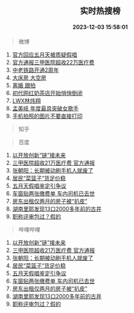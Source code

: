 <div align="center"><h2>实时热搜榜</h2><h4>2023-12-03 15:58:01</h4></div>

> 微博  

1. [官方回应五月天被质疑假唱](https://s.weibo.com/weibo?q=%23%E5%AE%98%E6%96%B9%E5%9B%9E%E5%BA%94%E4%BA%94%E6%9C%88%E5%A4%A9%E8%A2%AB%E8%B4%A8%E7%96%91%E5%81%87%E5%94%B1%23&t=31&band_rank=1&Refer=top)<br />
2. [官方通报三甲医院超收22万医疗费](https://s.weibo.com/weibo?q=%23%E5%AE%98%E6%96%B9%E9%80%9A%E6%8A%A5%E4%B8%89%E7%94%B2%E5%8C%BB%E9%99%A2%E8%B6%85%E6%94%B622%E4%B8%87%E5%8C%BB%E7%96%97%E8%B4%B9%23&t=31&band_rank=2&Refer=top)<br />
3. [中老铁路开通2周年](https://s.weibo.com/weibo?q=%23%E4%B8%AD%E8%80%81%E9%93%81%E8%B7%AF%E5%BC%80%E9%80%9A2%E5%91%A8%E5%B9%B4%23&t=31&band_rank=3&Refer=top)<br />
4. [大床房 大空房](https://s.weibo.com/weibo?q=%E5%A4%A7%E5%BA%8A%E6%88%BF%20%E5%A4%A7%E7%A9%BA%E6%88%BF&t=31&band_rank=4&Refer=top)<br />
5. [离婚 跟拍](https://s.weibo.com/weibo?q=%E7%A6%BB%E5%A9%9A%20%E8%B7%9F%E6%8B%8D&t=31&band_rank=5&Refer=top)<br />
6. [初代网红奶茶店开始悄悄倒闭](https://s.weibo.com/weibo?q=%23%E5%88%9D%E4%BB%A3%E7%BD%91%E7%BA%A2%E5%A5%B6%E8%8C%B6%E5%BA%97%E5%BC%80%E5%A7%8B%E6%82%84%E6%82%84%E5%80%92%E9%97%AD%23&t=31&band_rank=6&Refer=top)<br />
7. [LWX林炜翔](https://s.weibo.com/weibo?q=LWX%E6%9E%97%E7%82%9C%E7%BF%94&t=31&band_rank=7&Refer=top)<br />
8. [孟美岐 年度最具突破女歌手](https://s.weibo.com/weibo?q=%E5%AD%9F%E7%BE%8E%E5%B2%90%20%E5%B9%B4%E5%BA%A6%E6%9C%80%E5%85%B7%E7%AA%81%E7%A0%B4%E5%A5%B3%E6%AD%8C%E6%89%8B&t=31&band_rank=8&Refer=top)<br />
9. [手机拍照的图片不要直接打印](https://s.weibo.com/weibo?q=%E6%89%8B%E6%9C%BA%E6%8B%8D%E7%85%A7%E7%9A%84%E5%9B%BE%E7%89%87%E4%B8%8D%E8%A6%81%E7%9B%B4%E6%8E%A5%E6%89%93%E5%8D%B0&t=31&band_rank=9&Refer=top)<br />

> 知乎  


> 百度  

1. [以开放创新“链”接未来](https://www.baidu.com/s?wd=%E4%BB%A5%E5%BC%80%E6%94%BE%E5%88%9B%E6%96%B0%E2%80%9C%E9%93%BE%E2%80%9D%E6%8E%A5%E6%9C%AA%E6%9D%A5&sa=fyb_news&rsv_dl=fyb_news)<br />
2. [三甲医院超收21万医疗费 官方通报](https://www.baidu.com/s?wd=%E4%B8%89%E7%94%B2%E5%8C%BB%E9%99%A2%E8%B6%85%E6%94%B621%E4%B8%87%E5%8C%BB%E7%96%97%E8%B4%B9+%E5%AE%98%E6%96%B9%E9%80%9A%E6%8A%A5&sa=fyb_news&rsv_dl=fyb_news)<br />
3. [张朝阳：长期被动刷手机人就废了](https://www.baidu.com/s?wd=%E5%BC%A0%E6%9C%9D%E9%98%B3%EF%BC%9A%E9%95%BF%E6%9C%9F%E8%A2%AB%E5%8A%A8%E5%88%B7%E6%89%8B%E6%9C%BA%E4%BA%BA%E5%B0%B1%E5%BA%9F%E4%BA%86&sa=fyb_news&rsv_dl=fyb_news)<br />
4. [居民“菜篮子”货足价稳](https://www.baidu.com/s?wd=%E5%B1%85%E6%B0%91%E2%80%9C%E8%8F%9C%E7%AF%AE%E5%AD%90%E2%80%9D%E8%B4%A7%E8%B6%B3%E4%BB%B7%E7%A8%B3&sa=fyb_news&rsv_dl=fyb_news)<br />
5. [五月天假唱鉴定引争议](https://www.baidu.com/s?wd=%E4%BA%94%E6%9C%88%E5%A4%A9%E5%81%87%E5%94%B1%E9%89%B4%E5%AE%9A%E5%BC%95%E4%BA%89%E8%AE%AE&sa=fyb_news&rsv_dl=fyb_news)<br />
6. [车窗贴两张缴费单 车内司机已去世](https://www.baidu.com/s?wd=%E8%BD%A6%E7%AA%97%E8%B4%B4%E4%B8%A4%E5%BC%A0%E7%BC%B4%E8%B4%B9%E5%8D%95+%E8%BD%A6%E5%86%85%E5%8F%B8%E6%9C%BA%E5%B7%B2%E5%8E%BB%E4%B8%96&sa=fyb_news&rsv_dl=fyb_news)<br />
7. [房东出租仅两月的房子被“扒皮”](https://www.baidu.com/s?wd=%E6%88%BF%E4%B8%9C%E5%87%BA%E7%A7%9F%E4%BB%85%E4%B8%A4%E6%9C%88%E7%9A%84%E6%88%BF%E5%AD%90%E8%A2%AB%E2%80%9C%E6%89%92%E7%9A%AE%E2%80%9D&sa=fyb_news&rsv_dl=fyb_news)<br />
8. [湖南里耶发现13口2000多年前的古井](https://www.baidu.com/s?wd=%E6%B9%96%E5%8D%97%E9%87%8C%E8%80%B6%E5%8F%91%E7%8E%B013%E5%8F%A32000%E5%A4%9A%E5%B9%B4%E5%89%8D%E7%9A%84%E5%8F%A4%E4%BA%95&sa=fyb_news&rsv_dl=fyb_news)<br />
9. [职称评审包过？假的](https://www.baidu.com/s?wd=%E8%81%8C%E7%A7%B0%E8%AF%84%E5%AE%A1%E5%8C%85%E8%BF%87%EF%BC%9F%E5%81%87%E7%9A%84&sa=fyb_news&rsv_dl=fyb_news)<br />

> 哔哩哔哩  

1. [以开放创新“链”接未来](https://www.baidu.com/s?wd=%E4%BB%A5%E5%BC%80%E6%94%BE%E5%88%9B%E6%96%B0%E2%80%9C%E9%93%BE%E2%80%9D%E6%8E%A5%E6%9C%AA%E6%9D%A5&sa=fyb_news&rsv_dl=fyb_news)<br />
2. [三甲医院超收21万医疗费 官方通报](https://www.baidu.com/s?wd=%E4%B8%89%E7%94%B2%E5%8C%BB%E9%99%A2%E8%B6%85%E6%94%B621%E4%B8%87%E5%8C%BB%E7%96%97%E8%B4%B9+%E5%AE%98%E6%96%B9%E9%80%9A%E6%8A%A5&sa=fyb_news&rsv_dl=fyb_news)<br />
3. [张朝阳：长期被动刷手机人就废了](https://www.baidu.com/s?wd=%E5%BC%A0%E6%9C%9D%E9%98%B3%EF%BC%9A%E9%95%BF%E6%9C%9F%E8%A2%AB%E5%8A%A8%E5%88%B7%E6%89%8B%E6%9C%BA%E4%BA%BA%E5%B0%B1%E5%BA%9F%E4%BA%86&sa=fyb_news&rsv_dl=fyb_news)<br />
4. [居民“菜篮子”货足价稳](https://www.baidu.com/s?wd=%E5%B1%85%E6%B0%91%E2%80%9C%E8%8F%9C%E7%AF%AE%E5%AD%90%E2%80%9D%E8%B4%A7%E8%B6%B3%E4%BB%B7%E7%A8%B3&sa=fyb_news&rsv_dl=fyb_news)<br />
5. [五月天假唱鉴定引争议](https://www.baidu.com/s?wd=%E4%BA%94%E6%9C%88%E5%A4%A9%E5%81%87%E5%94%B1%E9%89%B4%E5%AE%9A%E5%BC%95%E4%BA%89%E8%AE%AE&sa=fyb_news&rsv_dl=fyb_news)<br />
6. [车窗贴两张缴费单 车内司机已去世](https://www.baidu.com/s?wd=%E8%BD%A6%E7%AA%97%E8%B4%B4%E4%B8%A4%E5%BC%A0%E7%BC%B4%E8%B4%B9%E5%8D%95+%E8%BD%A6%E5%86%85%E5%8F%B8%E6%9C%BA%E5%B7%B2%E5%8E%BB%E4%B8%96&sa=fyb_news&rsv_dl=fyb_news)<br />
7. [房东出租仅两月的房子被“扒皮”](https://www.baidu.com/s?wd=%E6%88%BF%E4%B8%9C%E5%87%BA%E7%A7%9F%E4%BB%85%E4%B8%A4%E6%9C%88%E7%9A%84%E6%88%BF%E5%AD%90%E8%A2%AB%E2%80%9C%E6%89%92%E7%9A%AE%E2%80%9D&sa=fyb_news&rsv_dl=fyb_news)<br />
8. [湖南里耶发现13口2000多年前的古井](https://www.baidu.com/s?wd=%E6%B9%96%E5%8D%97%E9%87%8C%E8%80%B6%E5%8F%91%E7%8E%B013%E5%8F%A32000%E5%A4%9A%E5%B9%B4%E5%89%8D%E7%9A%84%E5%8F%A4%E4%BA%95&sa=fyb_news&rsv_dl=fyb_news)<br />
9. [职称评审包过？假的](https://www.baidu.com/s?wd=%E8%81%8C%E7%A7%B0%E8%AF%84%E5%AE%A1%E5%8C%85%E8%BF%87%EF%BC%9F%E5%81%87%E7%9A%84&sa=fyb_news&rsv_dl=fyb_news)<br />
